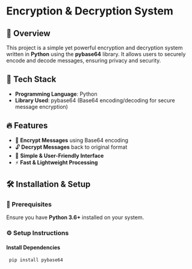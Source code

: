 # Encryption & Decryption System

## 📌 Overview
This project is a simple yet powerful encryption and decryption system written in **Python** using the **pybase64** library. It allows users to securely encode and decode messages, ensuring privacy and security.

## 🚀 Tech Stack
- **Programming Language**: Python
- **Library Used**: pybase64 (Base64 encoding/decoding for secure message encryption)

## 🔥 Features
- 🔐 **Encrypt Messages** using Base64 encoding
- 🔓 **Decrypt Messages** back to original format
- 📝 **Simple & User-Friendly Interface**
- ⚡ **Fast & Lightweight Processing**

## 🛠 Installation & Setup
### 📂 Prerequisites
Ensure you have **Python 3.6+** installed on your system.

### ⚙️ Setup Instructions

####  Install Dependencies
```bash
 pip install pybase64
```
